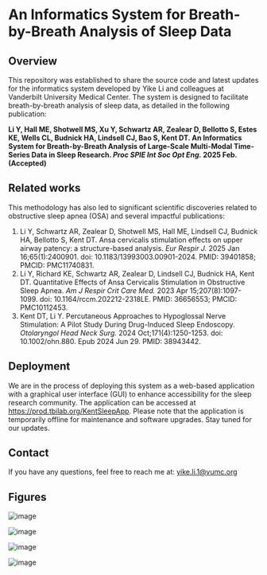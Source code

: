 # An Informatics System for Breath-by-Breath Analysis of Sleep Data 

## Overview
This repository was established to share the source code and latest updates for the informatics system developed by Yike Li and colleagues at Vanderbilt University Medical Center. The system is designed to facilitate breath-by-breath analysis of sleep data, as detailed in the following publication: 

**Li Y, Hall ME, Shotwell MS, Xu Y, Schwartz AR, Zealear D, Bellotto S, Estes KE, Wells CL, Budnick HA, Lindsell CJ, Bao S, Kent DT. An Informatics System for Breath-by-Breath Analysis of Large-Scale Multi-Modal Time-Series Data in Sleep Research. _Proc SPIE Int Soc Opt Eng._ 2025 Feb. (Accepted)**

## Related works
This methodology has also led to significant scientific discoveries related to obstructive sleep apnea (OSA) and several impactful publications:

1. Li Y, Schwartz AR, Zealear D, Shotwell MS, Hall ME, Lindsell CJ, Budnick HA, Bellotto S, Kent DT. Ansa cervicalis stimulation effects on upper airway patency: a structure-based analysis. _Eur Respir J._ 2025 Jan 16;65(1):2400901. doi: 10.1183/13993003.00901-2024. PMID: 39401858; PMCID: PMC11740831.
2. Li Y, Richard KE, Schwartz AR, Zealear D, Lindsell CJ, Budnick HA, Kent DT. Quantitative Effects of Ansa Cervicalis Stimulation in Obstructive Sleep Apnea. _Am J Respir Crit Care Med._ 2023 Apr 15;207(8):1097-1099. doi: 10.1164/rccm.202212-2318LE. PMID: 36656553; PMCID: PMC10112453.
3. Kent DT, Li Y. Percutaneous Approaches to Hypoglossal Nerve Stimulation: A Pilot Study During Drug-Induced Sleep Endoscopy. _Otolaryngol Head Neck Surg._ 2024 Oct;171(4):1250-1253. doi: 10.1002/ohn.880. Epub 2024 Jun 29. PMID: 38943442.
 
## Deployment
We are in the process of deploying this system as a web-based application with a graphical user interface (GUI) to enhance accessibility for the sleep research community. The application can be accessed at https://prod.tbilab.org/KentSleepApp. Please note that the application is temporarily offline for maintenance and software upgrades. Stay tuned for our updates.

## Contact
If you have any questions, feel free to reach me at: yike.li.1@vumc.org

## Figures

![image](https://github.com/user-attachments/assets/7e9d71fe-3ea0-4901-8e72-4900a0753c7c)


![image](https://github.com/user-attachments/assets/ccd7a0ba-3e89-4bcc-9056-5fb22b4a7a2c)


![image](https://github.com/user-attachments/assets/9062b118-30d9-40de-80c1-70564d7522d6)


![image](https://github.com/user-attachments/assets/8fe390da-3cb0-4445-b35a-78c850074743)
